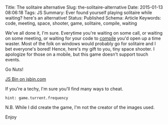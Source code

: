 Title: The solitaire alternative
Slug: the-solitaire-alternative 
Date: 2015-01-13 08:06:18
Tags: JS
Summary: Ever found yourself playing solitaire while waiting? here's an alternative!
Status: Published
Schema: Article
Keywords: code, meeting, space, shooter, game, solitaire, compile, waiting

We've all done it, I'm sure. Everytime you're waiting on some call, or waiting
on some meeting, or waiting for your code to [compile](https://xkcd.com/303/)
you'd open up a time waster. Most of the folk on windows would probably go
for solitaire and I bet everyone's bored! Hence, here's my gift to you, tiny
space shooter. I apologize for those on a mobile, but this game doesn't support
touch events.

Go Nuts!

<a class="jsbin-embed"
   href="http://jsbin.com/tapewa/embed?output&height=750px&width=450px">
   JS Bin on jsbin.com</a>
<script src="http://static.jsbin.com/js/embed.min.js?3.35.3"></script>

If you're a techy, I'm sure you'll find many ways to cheat. 

    hint: game.turrent.frequency

N.B. While I did create the game, I'm not the creator of the images used.

Enjoy
